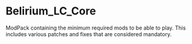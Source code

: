 # Belirium_LC_Core

ModPack containing the minimum required mods to be able to play.
This includes various patches and fixes that are considered mandatory.